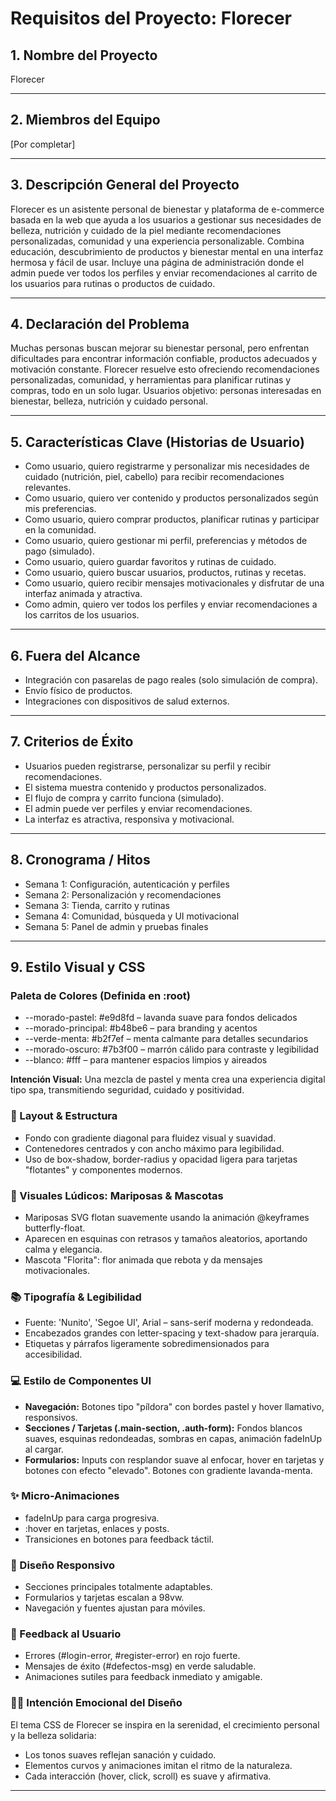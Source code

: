 # Requisitos del Proyecto: Florecer

## 1. Nombre del Proyecto

Florecer

---

## 2. Miembros del Equipo

[Por completar]

---

## 3. Descripción General del Proyecto

Florecer es un asistente personal de bienestar y plataforma de e-commerce basada en la web que ayuda a los usuarios a gestionar sus necesidades de belleza, nutrición y cuidado de la piel mediante recomendaciones personalizadas, comunidad y una experiencia personalizable. Combina educación, descubrimiento de productos y bienestar mental en una interfaz hermosa y fácil de usar. Incluye una página de administración donde el admin puede ver todos los perfiles y enviar recomendaciones al carrito de los usuarios para rutinas o productos de cuidado.

---

## 4. Declaración del Problema

Muchas personas buscan mejorar su bienestar personal, pero enfrentan dificultades para encontrar información confiable, productos adecuados y motivación constante. Florecer resuelve esto ofreciendo recomendaciones personalizadas, comunidad, y herramientas para planificar rutinas y compras, todo en un solo lugar. Usuarios objetivo: personas interesadas en bienestar, belleza, nutrición y cuidado personal.

---

## 5. Características Clave (Historias de Usuario)

- Como usuario, quiero registrarme y personalizar mis necesidades de cuidado (nutrición, piel, cabello) para recibir recomendaciones relevantes.
- Como usuario, quiero ver contenido y productos personalizados según mis preferencias.
- Como usuario, quiero comprar productos, planificar rutinas y participar en la comunidad.
- Como usuario, quiero gestionar mi perfil, preferencias y métodos de pago (simulado).
- Como usuario, quiero guardar favoritos y rutinas de cuidado.
- Como usuario, quiero buscar usuarios, productos, rutinas y recetas.
- Como usuario, quiero recibir mensajes motivacionales y disfrutar de una interfaz animada y atractiva.
- Como admin, quiero ver todos los perfiles y enviar recomendaciones a los carritos de los usuarios.

---

## 6. Fuera del Alcance

- Integración con pasarelas de pago reales (solo simulación de compra).
- Envío físico de productos.
- Integraciones con dispositivos de salud externos.

---

## 7. Criterios de Éxito

- Usuarios pueden registrarse, personalizar su perfil y recibir recomendaciones.
- El sistema muestra contenido y productos personalizados.
- El flujo de compra y carrito funciona (simulado).
- El admin puede ver perfiles y enviar recomendaciones.
- La interfaz es atractiva, responsiva y motivacional.

---

## 8. Cronograma / Hitos

- Semana 1: Configuración, autenticación y perfiles
- Semana 2: Personalización y recomendaciones
- Semana 3: Tienda, carrito y rutinas
- Semana 4: Comunidad, búsqueda y UI motivacional
- Semana 5: Panel de admin y pruebas finales

---

## 9. Estilo Visual y CSS

### Paleta de Colores (Definida en :root)

- --morado-pastel: #e9d8fd – lavanda suave para fondos delicados
- --morado-principal: #b48be6 – para branding y acentos
- --verde-menta: #b2f7ef – menta calmante para detalles secundarios
- --morado-oscuro: #7b3f00 – marrón cálido para contraste y legibilidad
- --blanco: #fff – para mantener espacios limpios y aireados

**Intención Visual:**
Una mezcla de pastel y menta crea una experiencia digital tipo spa, transmitiendo seguridad, cuidado y positividad.

### 📐 Layout & Estructura

- Fondo con gradiente diagonal para fluidez visual y suavidad.
- Contenedores centrados y con ancho máximo para legibilidad.
- Uso de box-shadow, border-radius y opacidad ligera para tarjetas "flotantes" y componentes modernos.

### 🦋 Visuales Lúdicos: Mariposas & Mascotas

- Mariposas SVG flotan suavemente usando la animación @keyframes butterfly-float.
- Aparecen en esquinas con retrasos y tamaños aleatorios, aportando calma y elegancia.
- Mascota "Florita": flor animada que rebota y da mensajes motivacionales.

### 📚 Tipografía & Legibilidad

- Fuente: 'Nunito', 'Segoe UI', Arial – sans-serif moderna y redondeada.
- Encabezados grandes con letter-spacing y text-shadow para jerarquía.
- Etiquetas y párrafos ligeramente sobredimensionados para accesibilidad.

### 💻 Estilo de Componentes UI

- **Navegación:** Botones tipo "píldora" con bordes pastel y hover llamativo, responsivos.
- **Secciones / Tarjetas (.main-section, .auth-form):** Fondos blancos suaves, esquinas redondeadas, sombras en capas, animación fadeInUp al cargar.
- **Formularios:** Inputs con resplandor suave al enfocar, hover en tarjetas y botones con efecto "elevado". Botones con gradiente lavanda-menta.

### ✨ Micro-Animaciones

- fadeInUp para carga progresiva.
- :hover en tarjetas, enlaces y posts.
- Transiciones en botones para feedback táctil.

### 📱 Diseño Responsivo

- Secciones principales totalmente adaptables.
- Formularios y tarjetas escalan a 98vw.
- Navegación y fuentes ajustan para móviles.

### 💬 Feedback al Usuario

- Errores (#login-error, #register-error) en rojo fuerte.
- Mensajes de éxito (#defectos-msg) en verde saludable.
- Animaciones sutiles para feedback inmediato y amigable.

### 🧘‍♀️ Intención Emocional del Diseño

El tema CSS de Florecer se inspira en la serenidad, el crecimiento personal y la belleza solidaria:

- Los tonos suaves reflejan sanación y cuidado.
- Elementos curvos y animaciones imitan el ritmo de la naturaleza.
- Cada interacción (hover, click, scroll) es suave y afirmativa.

---
